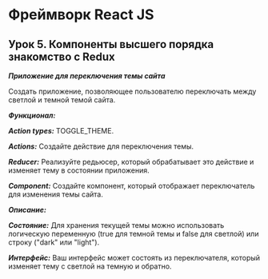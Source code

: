 # Фреймворк React JS

## Урок 5. Компоненты высшего порядка знакомство с Redux

***Приложение для переключения темы сайта***

Создать приложение, позволяющее пользователю переключать между светлой и темной темой сайта.

***Функционал:***

***Action types:*** TOGGLE_THEME.

***Actions:*** Создайте действие для переключения темы.

***Reducer:*** Реализуйте редьюсер, который обрабатывает это действие и изменяет тему в состоянии приложения.

***Component:*** Создайте компонент, который отображает переключатель для изменения темы сайта.


***Описание:***

***Состояние:*** Для хранения текущей темы можно использовать логическую переменную (true для темной темы и false для светлой) или строку ("dark" или "light").

***Интерфейс:*** Ваш интерфейс может состоять из переключателя, который изменяет тему с светлой на темную и обратно.

